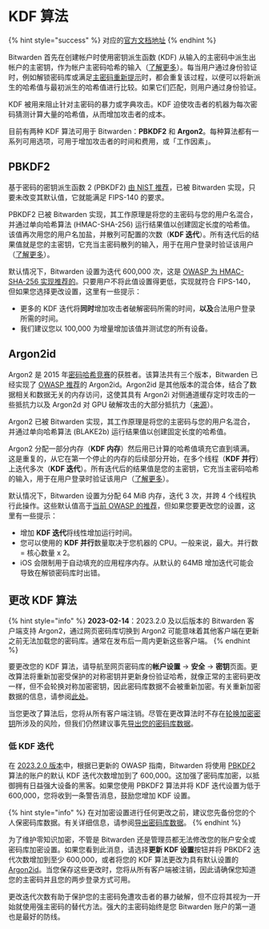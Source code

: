 # KDF 算法

{% hint style="success" %}
对应的[官方文档地址](https://bitwarden.com/help/kdf-algorithms/)
{% endhint %}

Bitwarden 首先在创建帐户时使用密钥派生函数 (KDF) 从输入的主密码中派生出帐户的主密钥，作为帐户主密码哈希的输入（[了解更多](bitwarden-security-whitepaper.md#overview-of-the-master-password-hashing-key-derivation-and-encryption-process)）。每当用户通过身份验证时，例如解锁密码库或满足[主密码重新提示](../your-vault/vault-items.md#protect-individual-items)时，都会重复该过程，以便可以将新派生的哈希值与最初派生的哈希值进行比较。如果它们匹配，则用户通过身份验证。

KDF 被用来阻止针对主密码的暴力或字典攻击。KDF 迫使攻击者的机器为每次密码猜测计算大量的哈希值，从而增加攻击者的成本。

目前有两种 KDF 算法可用于 Bitwarden：**PBKDF2** 和 **Argon2**。每种算法都有一系列可用选项，可用于增加攻击者的时间和费用，或「工作因素」。

## PBKDF2

基于密码的密钥派生函数 2 (PBKDF2) [由 NIST 推荐](https://pages.nist.gov/800-63-3/sp800-63b.html#memsecretver)，已被 Bitwarden 实现，只要未改变其默认值，它就能满足 FIPS-140 的要求。

PBKDF2 已被 Bitwarden 实现，其工作原理是将您的主密码与您的用户名混合，并通过单向哈希算法 (HMAC-SHA-256) 运行结果值以创建固定长度的哈希值。该值再次用您的用户名加盐，并散列可配置的次数（**KDF 迭代**）。所有迭代后的结果值就是您的主密钥，它充当主密码散列的输入，用于在用户登录时验证该用户（[了解更多](bitwarden-security-whitepaper.md#overview-of-the-master-password-hashing-key-derivation-and-encryption-process)）。

默认情况下，Bitwarden 设置为迭代 600,000 次，这是 [OWASP 为 HMAC-SHA-256 实现推荐的](https://cheatsheetseries.owasp.org/cheatsheets/Password\_Storage\_Cheat\_Sheet.html#pbkdf2)。只要用户不将此值设置得更低，实现就符合 FIPS-140，但如果您选择更改设置，这里有一些提示：

* 更多的 KDF 迭代将**同时**增加攻击者破解密码所需的时间，**以及**合法用户登录所需的时间。
* 我们建议您以 100,000 为增量增加该值并测试您的所有设备。

## Argon2id

Argon2 是 2015 年[密码哈希竞赛](https://www.password-hashing.net/)的获胜者。该算法共有三个版本，Bitwarden 已经实现了 [OWASP 推荐](https://cheatsheetseries.owasp.org/cheatsheets/Password\_Storage\_Cheat\_Sheet.html)的 Argon2id。Argon2id 是其他版本的混合体，结合了数据相关和数据无关的内存访问，这使其具有 Argon2i 对侧通道缓存定时攻击的一些抵抗力以及 Argon2d 对 GPU 破解攻击的大部分抵抗力（[来源](https://github.com/p-h-c/phc-winner-argon2)）。

Argon2 已被 Bitwarden 实现，其工作原理是将您的主密码与您的用户名混合，并通过单向哈希算法 (BLAKE2b) 运行结果值以创建固定长度的哈希值。

Argon2 分配一部分内存（**KDF 内存**）然后用已计算的哈希值填充它直到填满。这是重复的，从它在第一个停止的内存的后续部分开始，在多个线程（**KDF 并行**）上迭代多次（**KDF 迭代**）。所有迭代后的结果值是您的主密钥，它充当主密码哈希的输入，用于在用户登录时验证该用户（[了解更多](bitwarden-security-whitepaper.md#overview-of-the-master-password-hashing-key-derivation-and-encryption-process)）。

默认情况下，Bitwarden 设置为分配 64 MiB 内存，迭代 3 次，并跨 4 个线程执行此操作。这些默认值高于[当前 OWASP 的推荐](https://cheatsheetseries.owasp.org/cheatsheets/Password\_Storage\_Cheat\_Sheet.html#introduction)，但如果您要更改您的设置，这里有一些提示：

* 增加 **KDF 迭代**将线性增加运行时间。
* 您可以使用的 **KDF 并行**数量取决于您机器的 CPU。一般来说，最大。并行数 = 核心数量 x 2。
* iOS 会限制用于自动填充的应用程序内存。从默认的 64MB 增加迭代可能会导致在解锁密码库时出错。

## 更改 KDF 算法 <a href="#changing-kdf-algorithm" id="changing-kdf-algorithm"></a>

{% hint style="info" %}
**2023-02-14**：2023.2.0 及以后版本的 Bitwarden 客户端支持 Argon2，通过网页密码库切换到 Argon2 可能意味着其他客户端在更新之前无法加载您的密码库。通常在发布后一周内更新这些客户端。
{% endhint %}

要更改您的 KDF 算法，请导航至网页密码库的**帐户设置** → **安全** → **密钥**页面。更改算法将重新加密受保护的对称密钥并更新身份验证哈希，就像正常的主密码更改一样，但不会轮换对称加密密钥，因此密码库数据不会被重新加密。有关重新加密数据的信息，请参阅[此处](account-encryption-key.md)。

当您更改了算法后，您将从所有客户端注销。尽管在更改算法时不存在[轮换加密密钥](account-encryption-key.md)所涉及的风险，但我们仍然建议事先[导出您的密码库数据](../import-export/export-vault-data.md)。

### 低 KDF 迭代 <a href="#low-kdf-iterations" id="low-kdf-iterations"></a>

在 [2023.2.0 版本](https://bitwarden.com/help/releasenotes/#202320)中，根据已更新的 OWASP 指南，Bitwarden 将使用 [PBKDF2](https://bitwarden.atlassian.net/jira/software/projects/DHCTW/issues/DHCTW-956?jql=project%20%3D%20%22DHCTW%22%20AND%20statusCategory%20%3D%20%22Done%22%20AND%20text%20\~%20%22kdf%22%20ORDER%20BY%20created%20DESC\&referrer=agility) 算法的账户的默认 KDF 迭代次数增加到了 600,000。这加强了密码库加密，以抵御拥有日益强大设备的黑客。如果您使用 PBKDF2 算法并将 KDF 迭代设置为低于 600,000，您将收到一条警告消息，鼓励您增加 KDF 设置。

{% hint style="info" %}
在对加密设置进行任何更改之前，建议您先备份您的个人保密码库数据。有关详细信息，请参阅[导出密码库数据](../import-export/export-vault-data.md)。
{% endhint %}

为了维护零知识加密，不管是 Bitwarden 还是管理员都无法修改您的账户安全或密码库加密设置。如果您看到此消息，请选择**更新 KDF 设置**按钮并将 PBKDF2 迭代次数增加到至少 600,000，或者将您的 KDF 算法更改为具有默认设置的 [Argon2id](https://bitwarden.atlassian.net/jira/software/projects/DHCTW/issues/DHCTW-956?jql=project%20%3D%20%22DHCTW%22%20AND%20statusCategory%20%3D%20%22Done%22%20AND%20text%20\~%20%22kdf%22%20ORDER%20BY%20created%20DESC\&referrer=agility)。当您保存这些更改时，您将从所有客户端被注销，因此请确保您知道您的主密码并且您的两步登录方式可用。

更改迭代次数有助于保护您的主密码免遭攻击者的暴力破解，但不应将其视为一开始就使用强主密码的替代方法。强大的主密码始终是您 Bitwarden 账户的第一道也是最好的防线。
